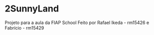 # 2SunnyLand
Projeto para a aula da FIAP School
Feito por Rafael Ikeda - rm15426 e Fabrício - rm15429